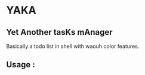 # YAKA

## Yet Another tasKs mAnager

Basically a todo list in shell with waouh color features.

## Usage :
